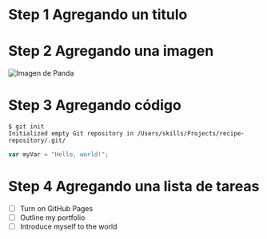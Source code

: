 # Step 1 Agregando un titulo
# Step 2 Agregando una imagen

![Imagen de Panda](https://i.pinimg.com/736x/cc/ed/9b/cced9bc74a1f138749a299619fb0021f--pan-pan-we-bare-bears.jpg)

# Step 3 Agregando código 
```
$ git init
Initialized empty Git repository in /Users/skills/Projects/recipe-repository/.git/
```

``` javascript
var myVar = "Hello, world!";
```
# Step 4 Agregando una lista de tareas 
- [ ] Turn on GitHub Pages
- [ ] Outline my portfolio
- [ ] Introduce myself to the world
